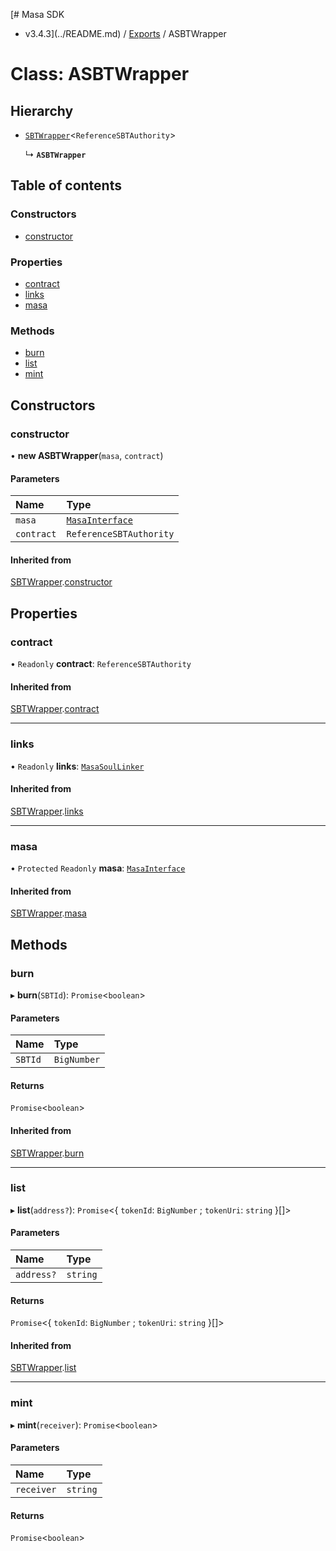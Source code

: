 [# Masa SDK
 - v3.4.3](../README.md) / [Exports](../modules.md) / ASBTWrapper

# Class: ASBTWrapper

## Hierarchy

- [`SBTWrapper`](SBTWrapper.md)<`ReferenceSBTAuthority`\>

  ↳ **`ASBTWrapper`**

## Table of contents

### Constructors

- [constructor](ASBTWrapper.md#constructor)

### Properties

- [contract](ASBTWrapper.md#contract)
- [links](ASBTWrapper.md#links)
- [masa](ASBTWrapper.md#masa)

### Methods

- [burn](ASBTWrapper.md#burn)
- [list](ASBTWrapper.md#list)
- [mint](ASBTWrapper.md#mint)

## Constructors

### constructor

• **new ASBTWrapper**(`masa`, `contract`)

#### Parameters

| Name | Type |
| :------ | :------ |
| `masa` | [`MasaInterface`](../interfaces/MasaInterface.md) |
| `contract` | `ReferenceSBTAuthority` |

#### Inherited from

[SBTWrapper](SBTWrapper.md).[constructor](SBTWrapper.md#constructor)

## Properties

### contract

• `Readonly` **contract**: `ReferenceSBTAuthority`

#### Inherited from

[SBTWrapper](SBTWrapper.md).[contract](SBTWrapper.md#contract)

___

### links

• `Readonly` **links**: [`MasaSoulLinker`](MasaSoulLinker.md)

#### Inherited from

[SBTWrapper](SBTWrapper.md).[links](SBTWrapper.md#links)

___

### masa

• `Protected` `Readonly` **masa**: [`MasaInterface`](../interfaces/MasaInterface.md)

#### Inherited from

[SBTWrapper](SBTWrapper.md).[masa](SBTWrapper.md#masa)

## Methods

### burn

▸ **burn**(`SBTId`): `Promise`<`boolean`\>

#### Parameters

| Name | Type |
| :------ | :------ |
| `SBTId` | `BigNumber` |

#### Returns

`Promise`<`boolean`\>

#### Inherited from

[SBTWrapper](SBTWrapper.md).[burn](SBTWrapper.md#burn)

___

### list

▸ **list**(`address?`): `Promise`<{ `tokenId`: `BigNumber` ; `tokenUri`: `string`  }[]\>

#### Parameters

| Name | Type |
| :------ | :------ |
| `address?` | `string` |

#### Returns

`Promise`<{ `tokenId`: `BigNumber` ; `tokenUri`: `string`  }[]\>

#### Inherited from

[SBTWrapper](SBTWrapper.md).[list](SBTWrapper.md#list)

___

### mint

▸ **mint**(`receiver`): `Promise`<`boolean`\>

#### Parameters

| Name | Type |
| :------ | :------ |
| `receiver` | `string` |

#### Returns

`Promise`<`boolean`\>
